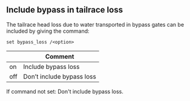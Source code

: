 ## Include bypass in tailrace loss
The tailrace head loss due to water transported in bypass gates can be included by giving the command:
```
set bypass_loss /<option>
```

|<option>|Comment|
|---|---|
|on|Include bypass loss|
|off|Don’t include bypass loss|

If command not set: Don't include bypass loss.